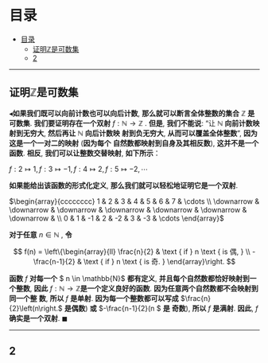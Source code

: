 # 目录
- [目录](#目录)
  - [证明$\mathbb{Z}$是可数集](#证明mathbbz是可数集)
  - [2](#2)

---

##  证明$\mathbb{Z}$是可数集

$\blacktriangleleft$**如果我们既可以向前计数也可以向后计数**, **那么就可以断言全体整数的集合**  $\mathbb{Z}$  **是可数集**. **我们要证明存在一个双射**  $f: \mathbb{N} \rightarrow \mathbb{Z}$ . 
**但是**, **我们不能说**: “让  $\mathbb{N}$  **向前计数映射到无穷大**, **然后再让**  $\mathbb{N}$  **向后计数映** **射到负无穷大**, **从而可以覆盖全体整数**”, **因为这是一个一对二的映射** (**因为每个** **自然数都映射到自身及其相反数**), **这并不是一个函数**.
**相反**, **我们可以让整数交替映射**, **如下所示**：

$f: 2 \mapsto 1, f: 3 \mapsto-1, f: 4 \mapsto 2, f: 5 \mapsto-2, \cdots$

**如果能给出该函数的形式化定义**, **那么我们就可以轻松地证明它是一个双射**.

$\begin{array}{cccccccc}
1 & 2 & 3 & 4 & 5 & 6 & 7 & \cdots \\
\downarrow & \downarrow & \downarrow & \downarrow & \downarrow & \downarrow & \downarrow & \\
0 & 1 & -1 & 2 & -2 & 3 & -3 & \cdots
\end{array}$

**对于任意**  $n \in \mathbb{N}$ , **令**

$$
f(n)  = \left\{\begin{array}{ll}
\frac{n}{2} & \text { if } n \text { is 偶, } \\
-\frac{n-1}{2} & \text { if } n \text { is 奇. }
\end{array}\right.
$$

**函数**  $f$  **对每一个** $ n \in \mathbb{N}$  **都有定义**, **并且每个自然数都恰好映射到一个整数**, **因此** $f: \mathbb{N} \rightarrow \mathbb{Z}$**是一个定义良好的函数**. **因为任意两个自然数都不会映射到同一个整** **数**, **所以**  $f$  **是单射**. **因为每一个整数都可以写成**  $\frac{n}{2}\left(n\right.$  **是偶数**) **或**  $-\frac{n-1}{2}(n $ **是** **奇数**), **所以**  $f$  **是满射**. **因此**,  $f$  **确实是一个双射**.  $\blacksquare$
 




---

## 2